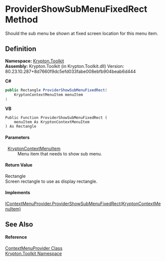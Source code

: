 # ProviderShowSubMenuFixedRect Method


Should the sub menu be shown at fixed screen location for this menu item.



## Definition
**Namespace:** <a href="79d2eac2-21f4-54ff-7552-b20c33c30600.md">Krypton.Toolkit</a>  
**Assembly:** Krypton.Toolkit (in Krypton.Toolkit.dll) Version: 80.23.10.287+8d7660f9dc5efd033fabe008ebfb904beab6d444

**C#**
``` C#
public Rectangle ProviderShowSubMenuFixedRect(
	KryptonContextMenuItem menuItem
)
```
**VB**
``` VB
Public Function ProviderShowSubMenuFixedRect ( 
	menuItem As KryptonContextMenuItem
) As Rectangle
```



#### Parameters
<dl><dt>  <a href="19269e57-f7e7-326d-c5b4-f602bf32208b.md">KryptonContextMenuItem</a></dt><dd>Menu item that needs to show sub menu.</dd></dl>

#### Return Value
Rectangle  
Screen rectangle to use as display rectangle.

#### Implements
<a href="c6614933-43f7-5251-e218-027a946f5c47.md">IContextMenuProvider.ProviderShowSubMenuFixedRect(KryptonContextMenuItem)</a>  


## See Also


#### Reference
<a href="1bdd5154-fb29-6360-fee9-cfdf41d2214c.md">ContextMenuProvider Class</a>  
<a href="79d2eac2-21f4-54ff-7552-b20c33c30600.md">Krypton.Toolkit Namespace</a>  
